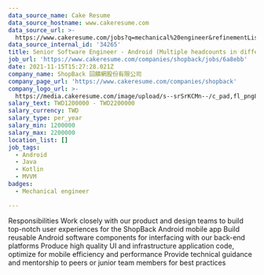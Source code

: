 ```yaml
---
data_source_name: Cake Resume
data_source_hostname: www.cakeresume.com
data_source_url: >-
  https://www.cakeresume.com/jobs?q=mechanical%20engineer&refinementList%5Blang_name%5D%5B0%5D=English&refinementList%5Bsalary_type%5D=per_year&range%5Bsalary_range%5D%5Bmin%5D=1000000&page=3
data_source_internal_id: '34265'
title: Senior Software Engineer - Android (Multiple headcounts in different teams)
job_url: 'https://www.cakeresume.com/companies/shopback/jobs/6a8ebb'
date: 2021-11-15T15:27:28.021Z
company_name: ShopBack 回饋網股份有限公司
company_page_url: 'https://www.cakeresume.com/companies/shopback'
company_logo_url: >-
  https://media.cakeresume.com/image/upload/s--srSrKCMn--/c_pad,fl_png8,h_200,w_200/v1526020549/vhipuceyhp4pm5kqc6dg.png
salary_text: TWD1200000 - TWD2200000
salary_currency: TWD
salary_type: per_year
salary_min: 1200000
salary_max: 2200000
location_list: []
job_tags:
  - Android
  - Java
  - Kotlin
  - MVVM
badges:
  - Mechanical engineer

---
```


Responsibilities Work closely with our product and design teams to build top-notch user experiences for the ShopBack Android mobile app Build reusable Android software components for interfacing with our back-end platforms Produce high quality UI and infrastructure application code, optimize for mobile efficiency and performance Provide technical guidance and mentorship to peers or junior team members for best practices